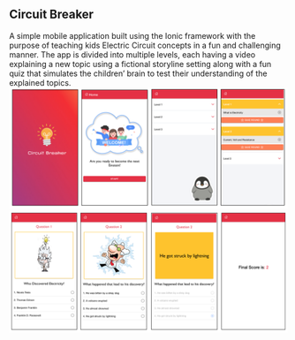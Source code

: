## Circuit Breaker

A simple mobile application built using the Ionic framework with the purpose of teaching kids Electric Circuit concepts in a fun and challenging manner. The app is divided into multiple levels, each having a video explaining a new topic using a fictional storyline setting along with a fun quiz that simulates the children’ brain to test their understanding of the explained topics.
<img src="/src/assets/img/CircuitBreaker-Screenshot1.png" alt="Circuit Breaker Screenshot" >
<img src="/src/assets/img/CircuitBreaker-Screenshot2.png" alt="Circuit Breaker Screenshot" >
